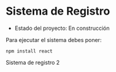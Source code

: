 <h1> Sistema de Registro</h1>

- Estado del proyecto: En construcción

Para ejecutar el sistema debes poner:

``` npm install react ```

Sistema de registro 2
